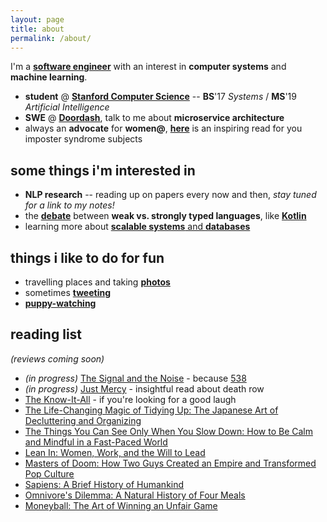 ```yaml
---
layout: page
title: about
permalink: /about/
---
```


I'm a [**software engineer**](https://www.linkedin.com/in/cjtinah/) with an interest in **computer systems** and **machine learning**. 
  * **student** @ [**Stanford Computer Science**](https://cs.stanford.edu) -- **BS**'17 *Systems* / **MS**'19 *Artificial Intelligence*
  * **SWE** @ [**Doordash**](https://doordash.com), talk to me about **microservice architecture**
  * always an **advocate** for **women@**, [**here**](https://medium.com/@3fingeredfox/margaret-hamilton-lead-software-engineer-project-apollo-158754170da8) is an inspiring read for you imposter syndrome subjects

## some things i'm interested in
  * **NLP research** -- reading up on papers every now and then, *stay tuned for a link to my notes!*
  * the [**debate**](https://www.youtube.com/watch?v=Uxl_X3zXVAM) between **weak vs. strongly typed languages**, like [**Kotlin**](https://kotlinlang.org/)
  * learning more about [**scalable systems** and **databases**](https://blog.pragmaticengineer.com/distributed-architecture-concepts-i-have-learned-while-building-payments-systems/)

## things i like to do for fun
  * travelling places and taking [**photos**](https://www.instagram.com/cjtinah/)
  * sometimes [**tweeting**](https://twitter.com/cjtinah)
  * [**puppy-watching**](https://www.instagram.com/p/Bk726bJgW10/?utm_source=ig_share_sheet&igshid=1vl1o5qkixu00)

## reading list 
*(reviews coming soon)*
  * *(in progress)* [The Signal and the Noise](https://www.amazon.com/Signal-Noise-Many-Predictions-Fail-but/dp/0143125087/ref=sr_1_1?s=books&ie=UTF8&qid=1505453643&sr=1-1&keywords=the+signal+and+the+noise) - because [538](http://fivethirtyeight.com/)
  * *(in progress)* [Just Mercy](https://www.amazon.com/Just-Mercy-Story-Justice-Redemption/dp/081298496X) - insightful read about death row
  * [The Know-It-All](https://www.amazon.com/Know-All-Humble-Become-Smartest/dp/0743250621/ref=sr_1_1?s=books&ie=UTF8&qid=1505453699&sr=1-1&keywords=know+it+all) - if you're looking for a good laugh
  * [The Life-Changing Magic of Tidying Up: The Japanese Art of Decluttering and Organizing](https://www.amazon.com/Life-Changing-Magic-Tidying-Decluttering-Organizing/dp/1607747308)
  * [The Things You Can See Only When You Slow Down: How to Be Calm and Mindful in a Fast-Paced World](https://www.amazon.com/Things-Only-When-Slow-Down/dp/0143130773/ref=sr_1_1?s=books&ie=UTF8&qid=1544710450&sr=1-1&keywords=the+things+you+can+see+only+when+you+slow+down)
  * [Lean In: Women, Work, and the Will to Lead](https://www.amazon.com/gp/product/0385349947/ref=dbs_a_def_rwt_bibl_vppi_i0)
  * [Masters of Doom: How Two Guys Created an Empire and Transformed Pop Culture](https://www.amazon.com/gp/product/0812972155/ref=oh_aui_detailpage_o00_s00?ie=UTF8&psc=1)
  * [Sapiens: A Brief History of Humankind](https://www.amazon.com/Sapiens-Humankind-Yuval-Noah-Harari/dp/0062316117/ref=sr_1_1?s=books&ie=UTF8&qid=1527267023&sr=1-1&keywords=sapiens)
  * [Omnivore's Dilemma: A Natural History of Four Meals](https://www.amazon.com/Omnivores-Dilemma-Natural-History-Meals/dp/0143038583/ref=sr_1_1?s=books&ie=UTF8&qid=1544710656&sr=1-1&keywords=omnivore%27s+dilemma)
  * [Moneyball: The Art of Winning an Unfair Game](https://www.amazon.com/Moneyball-Art-Winning-Unfair-Game/dp/0393324818)
